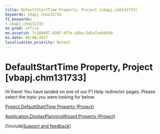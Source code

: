 ```yaml
---
title: DefaultStartTime Property, Project [vbapj.chm131733]
keywords: vbapj.chm131733
f1_keywords:
- vbapj.chm131733
ms.prod: office
ms.assetid: 7c188497-8307-47fe-a8ba-5a5a7cebb930
ms.date: 06/08/2017
localization_priority: Normal
---
```



# DefaultStartTime Property, Project [vbapj.chm131733]

Hi there! You have landed on one of our F1 Help redirector pages. Please select the topic you were looking for below.

[Project.DefaultStartTime Property (Project)](http://msdn.microsoft.com/library/5123c289-2450-346f-315a-443cace6a1d9%28Office.15%29.aspx)

[Application.DisplayPlanningWizard Property (Project)](http://msdn.microsoft.com/library/eac1ac6f-8d2d-6c4a-fe7c-fadab773a624%28Office.15%29.aspx)

[!include[Support and feedback](~/includes/feedback-boilerplate.md)]
